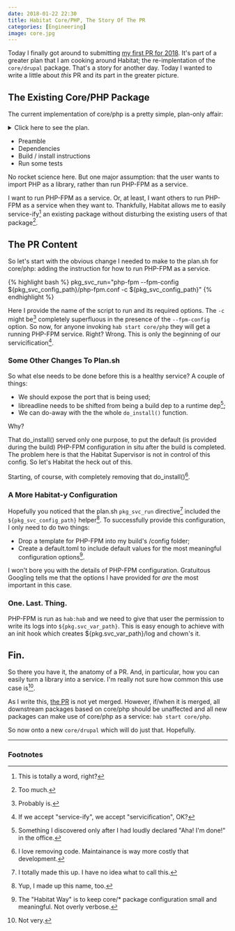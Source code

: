 ```yaml
---
date: 2018-01-22 22:30
title: Habitat Core/PHP, The Story Of The PR
categories: [Engineering]
image: core.jpg
---
```

Today I finally got around to submitting [my first PR for
2018](https://github.com/habitat-sh/core-plans/pull/1146). It's part
of a greater plan that I am cooking around Habitat; the
re-implentation of the `core/drupal` package. That's a story for
another day. Today I wanted to write a little about _this_ PR and its
part in the greater picture.

## The Existing Core/PHP Package

The current implementation of core/php is a pretty simple, plan-only
affair:

<details>
<summary>Click here to see the plan.</summary>
{% highlight bash %}
pkg_name=php
pkg_distname=php
pkg_origin=core
pkg_version=7.1.4
pkg_maintainer="The Habitat Maintainers <humans@habitat.sh>"
pkg_license=('PHP-3.01')
pkg_upstream_url=http://php.net/
pkg_description="PHP is a popular general-purpose scripting language that is especially suited to web development."
pkg_source=https://php.net/get/${pkg_distname}-${pkg_version}.tar.bz2/from/this/mirror
pkg_filename=${pkg_distname}-${pkg_version}.tar.bz2
pkg_dirname=${pkg_distname}-${pkg_version}
pkg_shasum=39bf697836e2760b3a44ea322e9e5f1f5b1f07abeb0111f6495eff7538e25805
pkg_deps=(
  core/coreutils
  core/curl
  core/glibc
  core/libxml2
  core/libjpeg-turbo
  core/libpng
  core/openssl
  core/zlib
)
pkg_build_deps=(
  core/bison2
  core/gcc
  core/make
  core/re2c
  core/readline
)
pkg_bin_dirs=(bin sbin)
pkg_lib_dirs=(lib)
pkg_include_dirs=(include)
pkg_interpreters=(bin/php)

do_build() {
  ./configure --prefix="$pkg_prefix" \
    --enable-exif \
    --enable-fpm \
    --with-fpm-user=hab \
    --with-fpm-group=hab \
    --enable-mbstring \
    --enable-opcache \
    --with-mysql=mysqlnd \
    --with-mysqli=mysqlnd \
    --with-pdo-mysql=mysqlnd \
    --with-readline="$(pkg_path_for readline)" \
    --with-curl="$(pkg_path_for curl)" \
    --with-gd \
    --with-jpeg-dir="$(pkg_path_for libjpeg-turbo)" \
    --with-libxml-dir="$(pkg_path_for libxml2)" \
    --with-openssl="$(pkg_path_for openssl)" \
    --with-png-dir="$(pkg_path_for libpng)" \
    --with-xmlrpc \
    --with-zlib="$(pkg_path_for zlib)"
  make
}

do_install() {
  do_default_install

  # Modify PHP-FPM config so it will be able to run out of the box. To run a real
  # PHP-FPM application you would want to supply your own config with
  # --fpm-config <file>.
  mv "$pkg_prefix/etc/php-fpm.conf.default" "$pkg_prefix/etc/php-fpm.conf"
}

do_check() {
  make test
}
{% endhighlight %}
</details>

- Preamble
- Dependencies
- Build / install instructions
- Run some tests

No rocket science here. But one major assumption: that the user wants
to import PHP as a library, rather than run PHP-FPM as a service.

I want to run PHP-FPM as a service. Or, at least, I want others to run
PHP-FPM as a service when they want to. Thankfully, Habitat allows me
to easily service-ify[^1] an existing package without disturbing the
existing users of that package[^2].

## The PR Content

So let's start with the obvious change I needed to make to the plan.sh
for core/php: adding the instruction for how to run PHP-FPM as a
service.

{% highlight bash %}
pkg_svc_run="php-fpm --fpm-config ${pkg_svc_config_path}/php-fpm.conf -c ${pkg_svc_config_path}"
{% endhighlight %}

Here I provide the name of the script to run and its required
options. The `-c` might be[^3] completely superfluous in the presence
of the `--fpm-config` option. So now, for anyone invoking `hab start
core/php` they will get a running PHP-FPM service. Right? Wrong. This
is only the beginning of our servicification[^4].

### Some Other Changes To Plan.sh

So what else needs to be done before this is a healthy service? A
couple of things:

- We should expose the port that is being used;
- libreadline needs to be shifted from being a build dep to a runtime
  dep[^5];
- We can do-away with the the whole `do_install()` function.

Why?

That do_install() served only one purpose, to put the default (is
provided during the build) PHP-FPM configuration in situ after the
build is completed. The problem here is that the Habitat Supervisor is
not in control of this config. So let's Habitat the heck out of this.

Starting, of course, with completely removing that do_install()[^6].

### A More Habitat-y Configuration

Hopefully you noticed that the plan.sh `pkg_svc_run` directive[^7]
included the `${pkg_svc_config_path}` helper[^8]. To successfully
provide this configuration, I only need to do two things:

- Drop a template for PHP-FPM into my build's /config folder;
- Create a default.toml to include default values for the most
  meaningful configuration options[^9].

I won't bore you with the details of PHP-FPM configuration. Gratuitous
Googling tells me that the options I have provided for _are_ the most
important in this case.

### One. Last. Thing.

PHP-FPM is run as `hab:hab` and we need to give that user the
permission to write its logs into `${pkg.svc_var_path}`. This is easy
enough to achieve with an init hook which creates
${pkg.svc_var_path}/log and chown's it.

## Fin.

So there you have it, the anatomy of a PR. And, in particular, how you
can easily turn a library into a service. I'm really not sure how
common this use case is[^10].

As I write this, [the
PR](https://github.com/habitat-sh/core-plans/pull/1146) is not yet
merged. However, if/when it is merged, all downstream packages based
on core/php should be unaffected and all new packages can make use of
core/php as a service: `hab start core/php`.

So now onto a new `core/drupal` which will do just that. Hopefully.

---

### Footnotes
[^1]: This is totally a word, right?
[^2]: Too much.
[^3]: Probably is.
[^4]: If we accept "service-ify", we accept "servicification", OK?
[^5]: Something I discovered only after I had loudly declared "Aha! I'm done!" in the office.
[^6]: I love removing code. Maintainance is way more costly that development.
[^7]: I totally made this up. I have no idea what to call this.
[^8]: Yup, I made up this name, too.
[^9]: The "Habitat Way"[^11] is to keep core/* package configuration small and meaningful. Not overly verbose.
[^10]: Not very.
[^11]: &trade;
